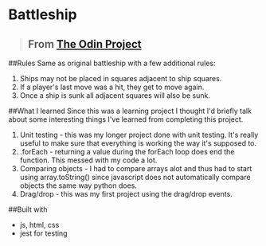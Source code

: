 # Battleship



> ## From [The Odin Project](https://www.theodinproject.com/courses/javascript/lessons/battleship)

##Rules
Same as original battleship with a few additional rules:
1. Ships may not be placed in squares adjacent to ship squares.
2. If a player's last move was a hit, they get to move again.
3. Once a ship is sunk all adjacent squares will also be sunk.

##What I learned
Since this was a learning project I thought I'd briefly talk about some interesting things I've learned from completing this project.
1. Unit testing - this was my longer project done with unit testing. It's really useful to make sure that everything is working the way it's supposed to.
2. .forEach - returning a value during the forEach loop does end the function. This messed with my code a lot.
3. Comparing objects - I had to compare arrays alot and thus had to start using array.toString() since javascript does not automatically compare objects the same way python does.
4. Drag/drop - this was my first project using the drag/drop events.

##Built with
* js, html, css
* jest for testing

